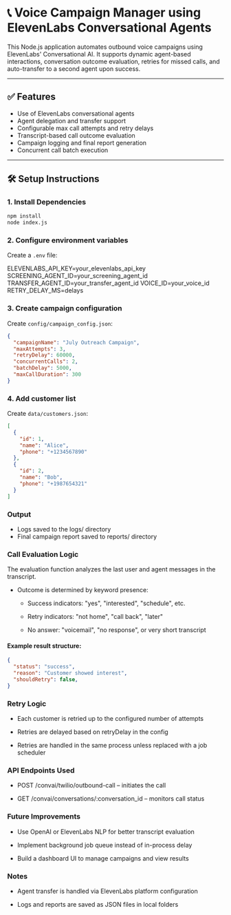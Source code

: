 # 📞 Voice Campaign Manager using ElevenLabs Conversational Agents

This Node.js application automates outbound voice campaigns using ElevenLabs' Conversational AI. It supports dynamic agent-based interactions, conversation outcome evaluation, retries for missed calls, and auto-transfer to a second agent upon success.

---

## ✅ Features

- Use of ElevenLabs conversational agents
- Agent delegation and transfer support
- Configurable max call attempts and retry delays
- Transcript-based call outcome evaluation
- Campaign logging and final report generation
- Concurrent call batch execution

---

## 🛠 Setup Instructions

### 1. Install Dependencies

```bash
npm install
node index.js
```



### 2. Configure environment variables

Create a `.env` file:

ELEVENLABS_API_KEY=your_elevenlabs_api_key
SCREENING_AGENT_ID=your_screening_agent_id
TRANSFER_AGENT_ID=your_transfer_agent_id
VOICE_ID=your_voice_id
RETRY_DELAY_MS=delays

### 3. Create campaign configuration

Create `config/campaign_config.json`:

```json
{
  "campaignName": "July Outreach Campaign",
  "maxAttempts": 3,
  "retryDelay": 60000,
  "concurrentCalls": 2,
  "batchDelay": 5000,
  "maxCallDuration": 300
}
```
### 4. Add customer list

Create `data/customers.json`:

```json
[
  {
    "id": 1,
    "name": "Alice",
    "phone": "+1234567890"
  },
  {
    "id": 2,
    "name": "Bob",
    "phone": "+1987654321"
  }
]
```
### Output
- Logs saved to the logs/ directory
- Final campaign report saved to reports/ directory

### Call Evaluation Logic
The evaluation function analyzes the last user and agent messages in the transcript.

- Outcome is determined by keyword presence:

    - Success indicators: "yes", "interested", "schedule", etc.

    - Retry indicators: "not home", "call back", "later"

    - No answer: "voicemail", "no response", or very short transcript

#### Example result structure:

```json
{
  "status": "success",
  "reason": "Customer showed interest",
  "shouldRetry": false,
}
```
### Retry Logic
- Each customer is retried up to the configured number of attempts

- Retries are delayed based on retryDelay in the config

- Retries are handled in the same process unless replaced with a job scheduler

### API Endpoints Used
- POST /convai/twilio/outbound-call – initiates the call

- GET /convai/conversations/:conversation_id – monitors call status

### Future Improvements
- Use OpenAI or ElevenLabs NLP for better transcript evaluation

- Implement background job queue instead of in-process delay

- Build a dashboard UI to manage campaigns and view results

### Notes
- Agent transfer is handled via ElevenLabs platform configuration

- Logs and reports are saved as JSON files in local folders

